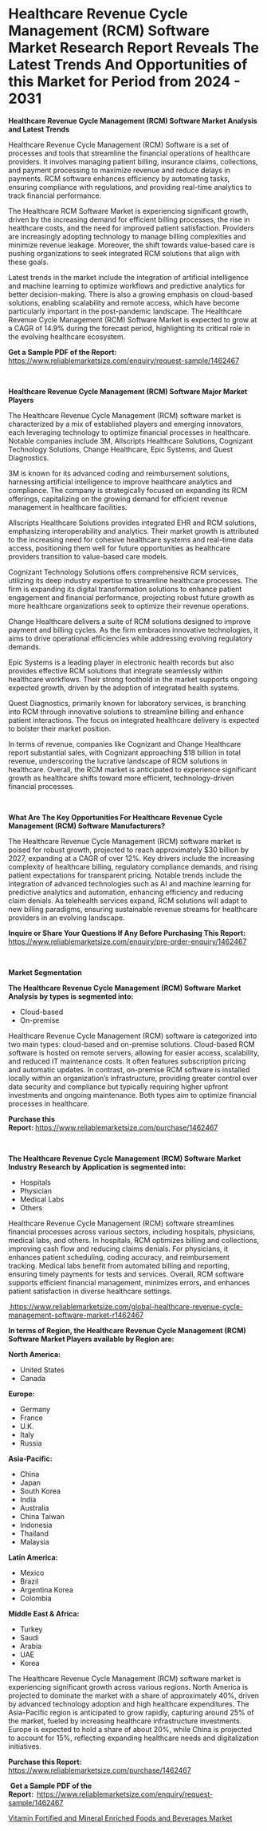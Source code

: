 <p><h1>Healthcare Revenue Cycle Management (RCM) Software Market Research Report Reveals The Latest Trends And Opportunities of this Market for Period from 2024 - 2031</h1></p><p><strong>Healthcare Revenue Cycle Management (RCM) Software Market Analysis and Latest Trends</strong></p>
<p><p>Healthcare Revenue Cycle Management (RCM) Software is a set of processes and tools that streamline the financial operations of healthcare providers. It involves managing patient billing, insurance claims, collections, and payment processing to maximize revenue and reduce delays in payments. RCM software enhances efficiency by automating tasks, ensuring compliance with regulations, and providing real-time analytics to track financial performance.</p><p>The Healthcare RCM Software Market is experiencing significant growth, driven by the increasing demand for efficient billing processes, the rise in healthcare costs, and the need for improved patient satisfaction. Providers are increasingly adopting technology to manage billing complexities and minimize revenue leakage. Moreover, the shift towards value-based care is pushing organizations to seek integrated RCM solutions that align with these goals. </p><p>Latest trends in the market include the integration of artificial intelligence and machine learning to optimize workflows and predictive analytics for better decision-making. There is also a growing emphasis on cloud-based solutions, enabling scalability and remote access, which have become particularly important in the post-pandemic landscape. The Healthcare Revenue Cycle Management (RCM) Software Market is expected to grow at a CAGR of 14.9% during the forecast period, highlighting its critical role in the evolving healthcare ecosystem.</p></p>
<p><strong>Get a Sample PDF of the Report:&nbsp;</strong> <a href="https://www.reliablemarketsize.com/enquiry/request-sample/1462467?utm_campaign=1133&utm_medium=2&utm_source=Github&utm_content=ia&utm_term=30122024&utm_id=healthcare-revenue-cycle-management-rcm-software">https://www.reliablemarketsize.com/enquiry/request-sample/1462467</a></p>
<p>&nbsp;</p>
<p><strong>Healthcare Revenue Cycle Management (RCM) Software Major Market Players</strong></p>
<p><p>The Healthcare Revenue Cycle Management (RCM) software market is characterized by a mix of established players and emerging innovators, each leveraging technology to optimize financial processes in healthcare. Notable companies include 3M, Allscripts Healthcare Solutions, Cognizant Technology Solutions, Change Healthcare, Epic Systems, and Quest Diagnostics.</p><p>3M is known for its advanced coding and reimbursement solutions, harnessing artificial intelligence to improve healthcare analytics and compliance. The company is strategically focused on expanding its RCM offerings, capitalizing on the growing demand for efficient revenue management in healthcare facilities. </p><p>Allscripts Healthcare Solutions provides integrated EHR and RCM solutions, emphasizing interoperability and analytics. Their market growth is attributed to the increasing need for cohesive healthcare systems and real-time data access, positioning them well for future opportunities as healthcare providers transition to value-based care models.</p><p>Cognizant Technology Solutions offers comprehensive RCM services, utilizing its deep industry expertise to streamline healthcare processes. The firm is expanding its digital transformation solutions to enhance patient engagement and financial performance, projecting robust future growth as more healthcare organizations seek to optimize their revenue operations.</p><p>Change Healthcare delivers a suite of RCM solutions designed to improve payment and billing cycles. As the firm embraces innovative technologies, it aims to drive operational efficiencies while addressing evolving regulatory demands.</p><p>Epic Systems is a leading player in electronic health records but also provides effective RCM solutions that integrate seamlessly within healthcare workflows. Their strong foothold in the market supports ongoing expected growth, driven by the adoption of integrated health systems.</p><p>Quest Diagnostics, primarily known for laboratory services, is branching into RCM through innovative solutions to streamline billing and enhance patient interactions. The focus on integrated healthcare delivery is expected to bolster their market position.</p><p>In terms of revenue, companies like Cognizant and Change Healthcare report substantial sales, with Cognizant approaching $18 billion in total revenue, underscoring the lucrative landscape of RCM solutions in healthcare. Overall, the RCM market is anticipated to experience significant growth as healthcare shifts toward more efficient, technology-driven financial processes.</p></p>
<p>&nbsp;</p>
<p><strong>What Are The Key Opportunities For Healthcare Revenue Cycle Management (RCM) Software Manufacturers?</strong></p>
<p><p>The Healthcare Revenue Cycle Management (RCM) software market is poised for robust growth, projected to reach approximately $30 billion by 2027, expanding at a CAGR of over 12%. Key drivers include the increasing complexity of healthcare billing, regulatory compliance demands, and rising patient expectations for transparent pricing. Notable trends include the integration of advanced technologies such as AI and machine learning for predictive analytics and automation, enhancing efficiency and reducing claim denials. As telehealth services expand, RCM solutions will adapt to new billing paradigms, ensuring sustainable revenue streams for healthcare providers in an evolving landscape.</p></p>
<p><strong>Inquire or Share Your Questions If Any Before Purchasing This Report:</strong> <a href="https://www.reliablemarketsize.com/enquiry/pre-order-enquiry/1462467?utm_campaign=1133&utm_medium=2&utm_source=Github&utm_content=ia&utm_term=30122024&utm_id=healthcare-revenue-cycle-management-rcm-software">https://www.reliablemarketsize.com/enquiry/pre-order-enquiry/1462467</a></p>
<p>&nbsp;</p>
<p><strong>Market Segmentation</strong></p>
<p><strong>The Healthcare Revenue Cycle Management (RCM) Software Market Analysis by types is segmented into:</strong></p>
<p><ul><li>Cloud-based</li><li>On-premise</li></ul></p>
<p><p>Healthcare Revenue Cycle Management (RCM) software is categorized into two main types: cloud-based and on-premise solutions. Cloud-based RCM software is hosted on remote servers, allowing for easier access, scalability, and reduced IT maintenance costs. It often features subscription pricing and automatic updates. In contrast, on-premise RCM software is installed locally within an organization’s infrastructure, providing greater control over data security and compliance but typically requiring higher upfront investments and ongoing maintenance. Both types aim to optimize financial processes in healthcare.</p></p>
<p><strong>Purchase this Report:&nbsp;</strong><a href="https://www.reliablemarketsize.com/purchase/1462467?utm_campaign=1133&utm_medium=2&utm_source=Github&utm_content=ia&utm_term=30122024&utm_id=healthcare-revenue-cycle-management-rcm-software">https://www.reliablemarketsize.com/purchase/1462467</a></p>
<p>&nbsp;</p>
<p><strong>The Healthcare Revenue Cycle Management (RCM) Software Market Industry Research by Application is segmented into:</strong></p>
<p><ul><li>Hospitals</li><li>Physician</li><li>Medical Labs</li><li>Others</li></ul></p>
<p><p>Healthcare Revenue Cycle Management (RCM) software streamlines financial processes across various sectors, including hospitals, physicians, medical labs, and others. In hospitals, RCM optimizes billing and collections, improving cash flow and reducing claims denials. For physicians, it enhances patient scheduling, coding accuracy, and reimbursement tracking. Medical labs benefit from automated billing and reporting, ensuring timely payments for tests and services. Overall, RCM software supports efficient financial management, minimizes errors, and enhances patient satisfaction in diverse healthcare settings.</p></p>
<p><a href="https://www.reliablemarketsize.com/global-healthcare-revenue-cycle-management-software-market-r1462467?utm_campaign=1133&utm_medium=2&utm_source=Github&utm_content=ia&utm_term=30122024&utm_id=healthcare-revenue-cycle-management-rcm-software">&nbsp;https://www.reliablemarketsize.com/global-healthcare-revenue-cycle-management-software-market-r1462467</a></p>
<p><strong>In terms of Region, the Healthcare Revenue Cycle Management (RCM) Software Market Players available by Region are:</strong></p>
<p>
    <p> <strong> North America: </strong>
        <ul>
            <li>United States</li>
            <li>Canada</li>
        </ul>
        </p> 
    <p> <strong> Europe: </strong>
        <ul>
            <li>Germany</li>
            <li>France</li>
            <li>U.K.</li>
            <li>Italy</li>
            <li>Russia</li>
        </ul>
        </p> 
    <p> <strong> Asia-Pacific: </strong>
        <ul>
            <li>China</li>
            <li>Japan</li>
            <li>South Korea</li>
            <li>India</li>
            <li>Australia</li>
            <li>China Taiwan</li>
            <li>Indonesia</li>
            <li>Thailand</li>
            <li>Malaysia</li>
        </ul>
        </p> 
    <p> <strong> Latin America: </strong>
        <ul>
            <li>Mexico</li>
            <li>Brazil</li>
            <li>Argentina Korea</li>
            <li>Colombia</li>
        </ul>
        </p> 
    <p> <strong> Middle East & Africa: </strong>
        <ul>
            <li>Turkey</li>
            <li>Saudi</li>
            <li>Arabia</li>
            <li>UAE</li>
            <li>Korea</li>
        </ul>
    </p>
    </p>
<p><p>The Healthcare Revenue Cycle Management (RCM) software market is experiencing significant growth across various regions. North America is projected to dominate the market with a share of approximately 40%, driven by advanced technology adoption and high healthcare expenditures. The Asia-Pacific region is anticipated to grow rapidly, capturing around 25% of the market, fueled by increasing healthcare infrastructure investments. Europe is expected to hold a share of about 20%, while China is projected to account for 15%, reflecting expanding healthcare needs and digitalization initiatives.</p></p>
<p><strong>Purchase this Report: </strong><a href="https://www.reliablemarketsize.com/purchase/1462467?utm_campaign=1133&utm_medium=2&utm_source=Github&utm_content=ia&utm_term=30122024&utm_id=healthcare-revenue-cycle-management-rcm-software">https://www.reliablemarketsize.com/purchase/1462467</a></p>
<p>&nbsp;<strong>Get a Sample PDF of the Report:&nbsp;&nbsp;</strong><a href="https://www.reliablemarketsize.com/enquiry/request-sample/1462467?utm_campaign=1133&utm_medium=2&utm_source=Github&utm_content=ia&utm_term=30122024&utm_id=healthcare-revenue-cycle-management-rcm-software">https://www.reliablemarketsize.com/enquiry/request-sample/1462467</a></p>
<p><strong></strong></p>
<p><p><a href="https://github.com/WillieWoodard/Market-Research-Report-List-7/blob/main/vitamin-fortified-and-mineral-enriched-foods-and-beverages-market.md?utm_campaign=1133&utm_medium=2&utm_source=Github&utm_content=ia&utm_term=30122024&utm_id=healthcare-revenue-cycle-management-rcm-software">Vitamin Fortified and Mineral Enriched Foods and Beverages Market</a></p></p>